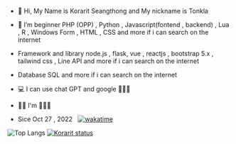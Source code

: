 - 👋 Hi, My Name is Korarit Seangthong and My nickname is Tonkla
  
- 🌱 I’m beginner PHP (OPP) , Python , Javascript(fontend , backend) , Lua , R , Windows Form , HTML , CSS and more if i can search on the internet
  
- Framework and library node.js , flask, vue , reactjs , bootstrap 5.x , tailwind css , Line API and more if i can search on the internet
  
- Database SQL and more if i can search on the internet
  
- 💻 I can use chat GPT and google 🤣🤣🤣
- 🤦‍♂️ I'm 🦆🦆🦆
- Sice Oct 27 , 2022  <t>&nbsp;&nbsp;[![wakatime](https://wakatime.com/badge/user/506ed78e-7b93-4e6a-a554-bdf9ef319e25.svg)](https://wakatime.com/@506ed78e-7b93-4e6a-a554-bdf9ef319e25)</t>

![Top Langs](https://github-readme-stats.vercel.app/api/top-langs/?username=korarit&theme=gradient&layout=compact&langs_count=8) [![Korarit status](https://github-readme-stats.vercel.app/api?username=korarit&theme=algolia&show_icons=true)](https://github.com/korarit)	
